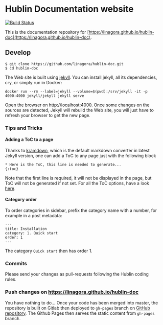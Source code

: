 # Hublin Documentation website

[![Build Status](https://ci.linagora.com/linagora/lgs/openpaas/hublin-doc/badges/master/build.svg)](https://ci.linagora.com/linagora/lgs/openpaas/hublin-doc/)

This is the documentation repository for [https://linagora.github.io/hublin-doc](https://linagora.github.io/hublin-doc).

## Develop

```
$ git clone https://github.com/linagora/hublin-doc.git
$ cd hublin-doc
```

The Web site is built using [jekyll](https://jekyllrb.com/). You can install jekyll, all its dependencies, cry, or simply run in Docker:

```
docker run --rm --label=jekyll --volume=$(pwd):/srv/jekyll -it -p 4000:4000 jekyll/jekyll jekyll serve
```

Open the browser on http://localhost:4000. Once some changes on the sources are detected, Jekyll will rebuild the Web site, you will just have to refresh your browser to get the new page.

### Tips and Tricks

#### Adding a ToC to a page

Thanks to [kramdown](https://github.com/gettalong/kramdown), which is the default markdown converter in latest Jekyll version, one can add a ToC to any page just with the following block

```
* Here is the ToC, this line is needed to generate...
{:toc}
```

Note that the first line is required, it will not be displayed in the page, but ToC will not be generated if not set. For all the ToC options, have a look [here](https://kramdown.gettalong.org/converter/html.html#toc).

#### Category order

To order categories in sidebar, prefix the category name with a number, for example in a post metadata:

```
---
title: Installation
category: 1. Quick start
order: 1
---
```

The category `Quick start` then has order 1.

### Commits

Please send your changes as pull-requests following the Hublin coding rules.

### Push changes on https://linagora.github.io/hublin-doc

You have nothing to do... Once your code has been merged into master, the repository is built on Gitlab then deployed to `gh-pages` branch on [GitHub repository](https://github.com/linagora/hublin-doc). The Github Pages then serves the static content from `gh-pages` branch.
